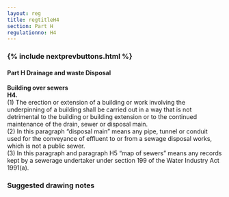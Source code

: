 ```yaml
---
layout: reg
title: regtitleH4
section: Part H
regulationno: H4
---
```


<div class="panel panel-primary">
  <div class="panel-heading">
    <h3 class="panel-title">
      {% include nextprevbuttons.html %}
        <h4>Part H  Drainage and waste Disposal</h4>
    </h3>
  </div>
  <div class="panel-body">
    <p>
        <strong>Building over sewers</strong><br>
        <strong>H4.</strong><br>
            (1) The erection or extension of a building or work involving the underpinning of a building shall be carried out in a way that is not detrimental to the building or building extension or to the continued maintenance of the drain, sewer or disposal main.<br>
            (2) In this paragraph “disposal main” means any pipe, tunnel or conduit used for the conveyance of effluent to or from a sewage disposal works, which is not a public sewer.<br>
            (3) In this paragraph and paragraph H5 “map of sewers” means any records kept by a sewerage undertaker under section 199 of the Water Industry Act 1991(a).
    </p>
  </div>
</div>



### Suggested drawing notes